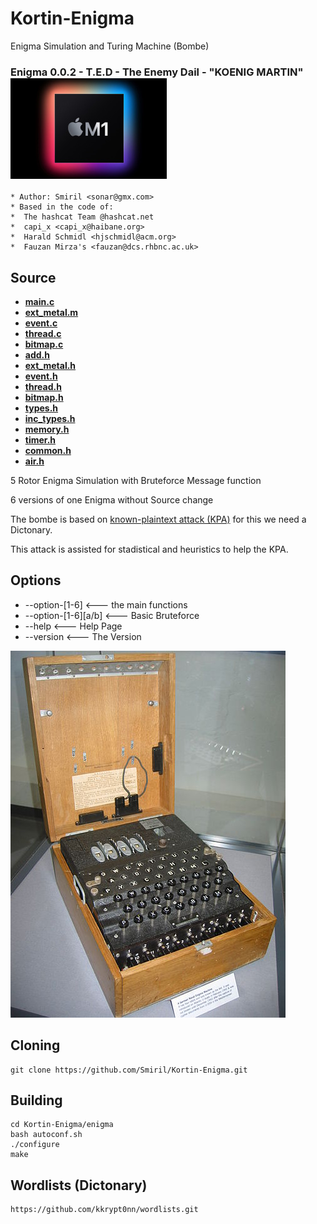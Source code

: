 # Kortin-Enigma
 Enigma Simulation and Turing Machine (Bombe)
### Enigma 0.0.2 - T.E.D - The Enemy Dail - "KOENIG MARTIN" ![alt text](images/Apple_m1.jpeg "MADE with Love for MacOS")


```
* Author: Smiril <sonar@gmx.com>
* Based in the code of:
*  The hashcat Team @hashcat.net
*  capi_x <capi_x@haibane.org>
*  Harald Schmidl <hjschmidl@acm.org>
*  Fauzan Mirza's <fauzan@dcs.rhbnc.ac.uk>

```

## Source

* **[main.c](enigma/src/main.c)** 
* **[ext_metal.m](enigma/src/ext_metal.m)** 
* **[event.c](enigma/src/event.c)** 
* **[thread.c](enigma/src/thread.c)** 
* **[bitmap.c](enigma/src/bitmap.c)** 
* **[add.h](enigma/src/add.h)** 
* **[ext_metal.h](enigma/src/ext_metal.h)** 
* **[event.h](enigma/src/event.h)** 
* **[thread.h](enigma/src/thread.h)**
* **[bitmap.h](enigma/src/bitmap.h)**
* **[types.h](enigma/src/types.h)**
* **[inc_types.h](enigma/src/inc_types.h)**
* **[memory.h](enigma/src/memory.h)**
* **[timer.h](enigma/src/timer.h)**
* **[common.h](enigma/src/common.h)**
* **[air.h](enigma/src/air.h)**

 5 Rotor Enigma Simulation with Bruteforce Message function

 6 versions of one Enigma without Source change

The bombe is based on [known-plaintext attack (KPA)](http://en.wikipedia.org/wiki/Known-plaintext_attack) for this we need a Dictonary.

This attack is assisted for stadistical and heuristics to help the KPA.

## Options

* --option-[1-6]         <--- the main functions
* --option-[1-6][a/b]    <--- Basic Bruteforce
* --help                 <--- Help Page
* --version              <--- The Version

![alt text](images/enigma.jpeg "Enigma")


## Cloning

```
git clone https://github.com/Smiril/Kortin-Enigma.git
```

## Building

```
cd Kortin-Enigma/enigma
bash autoconf.sh
./configure
make
```
## Wordlists (Dictonary)

```
https://github.com/kkrypt0nn/wordlists.git

```
